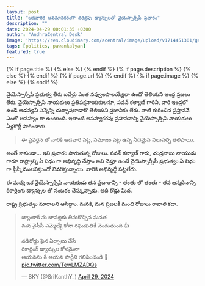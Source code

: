 ```yaml
---
layout: post
title: "ఆడవారికి అవమానకరంగా దరిద్రపు డ్యాన్సులతో వైయెస్సార్సీపీ ప్రచారం"
description: ""
date: 2024-04-29 00:01:35 +0300
author: "AndhraCentral Desk"
image: 'https://res.cloudinary.com/acentral/image/upload/v1714451301/ganja/ysrcprecordingdance_ntuuuh.jpg'
tags: [politics, pawankalyan]
featured: true
---
```


<meta content="{{ site.title }}" property="og:site_name">
{% if page.title %}
  <meta content="{{ page.title }}" property="og:title">
{% else %}
  <meta content="{{ site.title }}" property="og:title">
{% endif %}
{% if page.description %}
  <meta content="{{ page.description }}" property="og:description">
{% else %}
  <meta content="{{ site.description }}" property="og:description">
{% endif %}
{% if page.url %}
  <meta content="{{ site.url }}{{ page.url }}" property="og:url">
{% endif %}
{% if page.image %}
  <meta content="https://res.cloudinary.com/acentral/image/upload/v1714451301/ganja/ysrcprecordingdance_ntuuuh.jpg" property="og:image">
{% else %}
  <meta content="{{ site.url }}/images/og.png" property="og:image">
{% endif %}

వైయెస్సార్సీపీ ప్రభుత్వ తీరు ఐదేళ్లు ఎంత నవ్వులపాలయ్యేలా ఉందో తెలియని ఆంధ్ర ప్రజలు లేరు. వైయెస్సార్సీపీ నాయకులు ప్రతిపక్షనాయకులనూ, పవన్ కల్యాణ్ గారినీ, వారి ఇండ్లలో ఉండే ఆడవళ్లనీ ఎన్నెన్ని దుర్భాషలాడారొ తెలియని ప్రజానీకం లేరు. వాటి గురించిన ప్రస్తావనే ఎంతో అసహ్యం గా ఉంటుంది. ఇలాంటి అసహ్యకరపు ప్రహసనాన్ని వైయెస్సార్సీపీ నాయకులు ఏళ్లకొద్దీ సాగించారు.

> ఈ ప్రవర్తన తో వారికి ఆడవారి పట్ల, సమాజం పట్ల ఉన్న నీచమైన విలువల్ని తెలిపాయి. 

అంతే కాకుండా... ఇవి ప్రచారం సాగుతున్న రోజులు. పవన్ కల్యాణ్ గారు, చంద్రబాబు నాయుడు గారూ రాష్ట్రాన్ని ఏ విధం గా అభివృద్ధి చేస్తాం అని చెప్తూ ఉంటే వైయెస్సార్సీపీ ప్రభుత్వం ఏ విధం గా ఫ్రీస్కీములనిస్తుందో వివరిస్తున్నాయి. వారికి అభివృద్ధీ పట్టలేదు.

ఈ మధ్య ఒక వైయెస్సార్సీపీ నాయకుడు తన ప్రచారాన్నీ - తంతు లో తంతు - తన జన్మదినాన్ని రికార్డింగు డ్యాన్సుల తో సంబరం చేస్కున్నాడు. అదీ రోడ్డు మీద. 

రాష్ట్ర ప్రభుత్వం మారాలని ఆసిద్దాం. మనకి, మన ప్రజలకీ మంచి రోజులు రావాలి కదా.

<blockquote class="twitter-tweet"><p lang="te" dir="ltr">బ్యాంకాక్ ను బాపట్లకు తీసుకొచ్చిన ఘనత <br>మన వైసీపీ ఎమ్మెల్యే కోనా రఘుపతికే చెందుతుంది 👍<br><br>నడిరోడ్డు పైన ఏర్పాటు చేసే <br>రికార్డింగ్ డ్యాన్సుల కోసమైనా <br>ఆయనను &amp; ఆయన పార్టీని గెలిపించండి 🤭<br> <a href="https://t.co/TewLMZADQs">pic.twitter.com/TewLMZADQs</a></p>&mdash; SKY (@SriKanthY_) <a href="https://twitter.com/SriKanthY_/status/1784927903416987846?ref_src=twsrc%5Etfw">April 29, 2024</a></blockquote> <script async src="https://platform.twitter.com/widgets.js" charset="utf-8"></script>